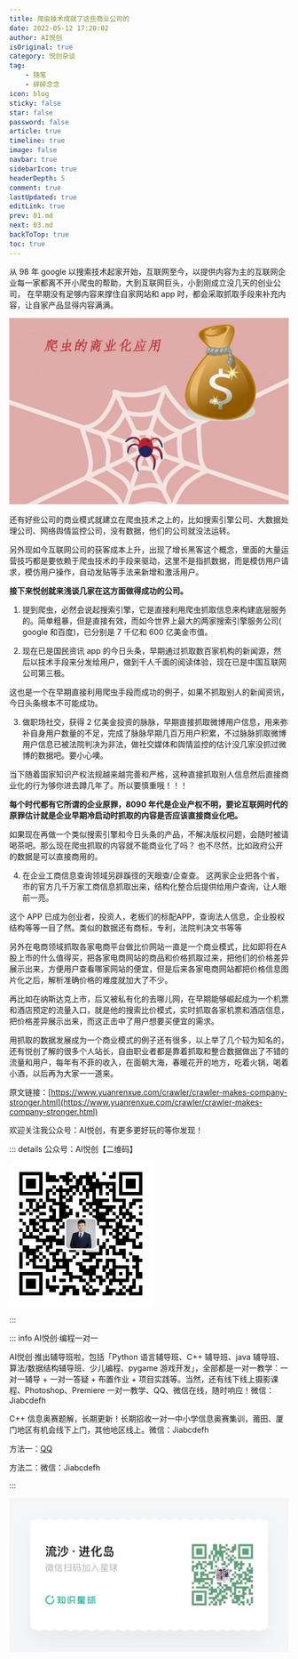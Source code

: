 ```yaml
---
title: 爬虫技术成就了这些商业公司的
date: 2022-05-12 17:20:02
author: AI悦创
isOriginal: true
category: 悦创杂谈
tag:
    - 随笔
    - 碎碎念念
icon: blog
sticky: false
star: false
password: false
article: true
timeline: true
image: false
navbar: true
sidebarIcon: true
headerDepth: 5
comment: true
lastUpdated: true
editLink: true
prev: 01.md
next: 03.md
backToTop: true
toc: true
---
```


从 98 年 google 以搜索技术起家开始，互联网至今，以提供内容为主的互联网企业每一家都离不开小爬虫的帮助，大到互联网巨头，小到刚成立没几天的创业公司， 在早期没有足够内容来撑住自家网站和 app 时，都会采取抓取手段来补充内容，让自家产品显得内容满满。

![image-20220512172820550](./06.assets/image-20220512172820550.png)

还有好些公司的商业模式就建立在爬虫技术之上的，比如搜索引擎公司、大数据处理公司、网络舆情监控公司，没有数据，他们的公司就没法运转。

另外现如今互联网公司的获客成本上升，出现了增长黑客这个概念，里面的大量运营技巧都是要依赖于爬虫技术的手段来驱动，这里不是指抓数据，而是模仿用户请求，模仿用户操作，自动发贴等手法来新增和激活用户。

**接下来悦创就来浅谈几家在这方面做得成功的公司。**

1. 提到爬虫，必然会说起搜索引擎，它是直接利用爬虫抓取信息来构建底层服务的。简单粗暴，但是直接有效，而如今世界上最大的两家搜索引擎服务公司( google 和百度)，已分别是 7 千亿和 600 亿美金市值。

2. 现在已是国民资讯 app 的今日头条，早期通过抓取数百家机构的新闻源，然后以技术手段来分发给用户，做到千人千面的阅读体验，现在已是中国互联网公司第三极。

这也是一个在早期直接利用爬虫手段而成功的例子，如果不抓取别人的新闻资讯，今日头条根本不可能成功。

3. 做职场社交，获得 2 亿美金投资的脉脉，早期直接抓取微博用户信息，用来弥补自身用户数量的不足，完成了脉脉早期几百万用户积累，不过脉脉抓取微博用户信息已被法院判决为非法，做社交媒体和舆情监控的估计没几家没抓过微博的数据吧。要小心噢。

当下随着国家知识产权法规越来越完善和严格，这种直接抓取别人信息然后直接商业化的行为够你进去蹲几年了。所以要慎重哦！！！

**每个时代都有它所谓的企业原罪，8090 年代是企业产权不明，要论互联网时代的原罪估计就是企业早期冷启动时抓取的内容是否应该直接商业化吧。**

如果现在再做一个类似搜索引擎和今日头条的产品，不解决版权问题，会随时被请喝茶吧。那么现在爬虫抓取的内容就不能商业化了吗？
也不尽然，比如政府公开的数据是可以直接商用的。

4. 在企业工商信息查询领域另辟蹊径的天眼查/企查查。 这两家企业把各个省，市的官方几千万家工商信息抓取出来，结构化整合后提供给用户查询，让人眼前一亮。

这个 APP 已成为创业者，投资人，老板们的标配APP，查询法人信息，企业股权结构等等一目了然。类似的数据还有商标，专利，法院判决文书等等

另外在电商领域抓取各家电商平台做比价网站一直是一个商业模式，比如即将在A股上市的什么值得买，把各家电商网站的商品和价格抓取过来，把他们的价格差异展示出来，方便用户查看哪家网站的便宜，但是后来各家电商网站都把价格信息图片化之后，解析准确价格的难度就加大了不少。

再比如在纳斯达克上市，后又被私有化的去哪儿网，在早期能够崛起成为一个机票和酒店预定的流量入口，就是他的搜索比价模式，实时抓取各家机票和酒店信息，把价格差异展示出来，而这正击中了用户想要买便宜的需求。

用抓取的数据发展成为一个商业模式的例子还有很多，以上举了几个较为知名的，还有悦创了解的很多个人站长，自由职业者都是靠着抓取和整合数据做出了不错的流量和用户，每年有不菲的收入，在面朝大海，春暖花开的地方，吃着火锅，喝着小酒，以后再为大家一一道来。

原文链接：[https://www.yuanrenxue.com/crawler/crawler-makes-company-stronger.html](https://www.yuanrenxue.com/crawler/crawler-makes-company-stronger.html)

欢迎关注我公众号：AI悦创，有更多更好玩的等你发现！

::: details 公众号：AI悦创【二维码】

![](/gzh.jpg)

:::

::: info AI悦创·编程一对一

AI悦创·推出辅导班啦，包括「Python 语言辅导班、C++ 辅导班、java 辅导班、算法/数据结构辅导班、少儿编程、pygame 游戏开发」，全部都是一对一教学：一对一辅导 + 一对一答疑 + 布置作业 + 项目实践等。当然，还有线下线上摄影课程、Photoshop、Premiere 一对一教学、QQ、微信在线，随时响应！微信：Jiabcdefh

C++ 信息奥赛题解，长期更新！长期招收一对一中小学信息奥赛集训，莆田、厦门地区有机会线下上门，其他地区线上。微信：Jiabcdefh

方法一：[QQ](http://wpa.qq.com/msgrd?v=3&uin=1432803776&site=qq&menu=yes)

方法二：微信：Jiabcdefh

:::

![](/zsxq.jpg)

